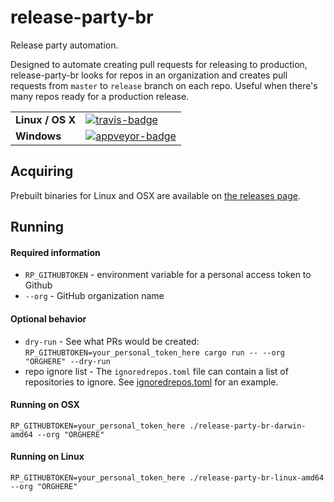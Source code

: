 # release-party-br

Release party automation.

Designed to automate creating pull requests for releasing to production, release-party-br looks for repos in an 
organization and creates pull requests from `master` to `release` branch on each repo.  Useful when there's many 
repos ready for a production release.

<table>
    <tr>
        <td><strong>Linux / OS X</strong></td>
        <td><a href="https://travis-ci.org/matthewkmayer/release-party-BR" title="Travis Build Status"><img src="https://travis-ci.org/matthewkmayer/release-party-BR.svg?branch=master" alt="travis-badge"></img></a></td>
    </tr>
    <tr>
        <td><strong>Windows</strong></td>
        <td><a href="https://ci.appveyor.com/project/matthewkmayer/release-party-br" title="Appveyor Build Status"><img src="https://ci.appveyor.com/api/projects/status/gkiqfanbhjrhhh8v/branch/master?svg=true" alt="appveyor-badge"></img></a></td>
    </tr>
</table>

## Acquiring

Prebuilt binaries for Linux and OSX are available on [the releases page](https://github.com/matthewkmayer/release-party-BR/releases).

## Running

#### Required information

* `RP_GITHUBTOKEN` - environment variable for a personal access token to Github
* `--org` - GitHub organization name

#### Optional behavior

* `dry-run` - See what PRs would be created: `RP_GITHUBTOKEN=your_personal_token_here cargo run -- --org "ORGHERE" --dry-run`
* repo ignore list - The `ignoredrepos.toml` file can contain a list of repositories to ignore.  See [ignoredrepos.toml](ignoredrepos.toml) for an example.

#### Running on OSX

`RP_GITHUBTOKEN=your_personal_token_here ./release-party-br-darwin-amd64 --org "ORGHERE"`

#### Running on Linux

`RP_GITHUBTOKEN=your_personal_token_here ./release-party-br-linux-amd64 --org "ORGHERE"`
